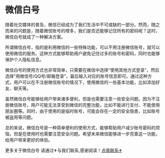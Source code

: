 # 微信白号

随着社交媒体的普及，微信已经成为了我们生活中不可或缺的一部分。然而，随之而来的问题是，随着微信账号的增多，我们是否还能够记住所有的密码呢？这时，微信白号就成了一种解决方案。

所谓微信白号，指的是利用微信的一些特殊功能，可以不用注册微信账号，就可以使用微信的服务。这种方式能够帮助用户避免记住过多的账号和密码，同时也能够保护个人隐私信息。

微信白号的使用方式也非常简单，只需要在微信中选择“使用其他方式登录”，然后选择“用微信号/QQ号/邮箱登录”，最后输入对应的账号信息即可。通过这种方式，用户可以在不注册微信账号的情况下，使用微信的一些基本功能，比如添加好友、聊天等。

虽然微信白号能够给用户带来诸多便利，但是也需要注意一些安全问题。因为不注册微信账号，用户可能无法享受到微信的完整功能，比如不能进行支付、不能使用朋友圈等。同时，由于使用的是临时账号，可能会存在一定的安全隐患，比如账号被盗用等问题。

总的来说，微信白号是一种简单便利的使用方式，能够帮助用户减少账号密码的烦恼，但是在使用时也需要注意安全问题。希望未来微信能够进一步完善这一功能，给用户带来更好的体验。

更多关于微信白号 请通过✈与我们联系,感谢阅读！[点我联系✈](https://qa.G208.com)